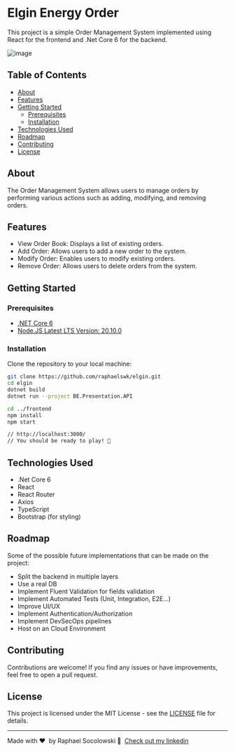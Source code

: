 # Elgin Energy Order
This project is a simple Order Management System implemented using React for the frontend and .Net Core 6 for the backend.

![image](https://github.com/raphaelswk/elgin/assets/36797153/a3d2f12d-b15b-4027-8945-7ad450612580)


## Table of Contents
- [About](#about)
- [Features](#features)
- [Getting Started](#getting-started)
  - [Prerequisites](#prerequisites)
  - [Installation](#installation)
- [Technologies Used](#technologies-used)
- [Roadmap](#roadmap)
- [Contributing](#contributing)
- [License](#license)

## About

The Order Management System allows users to manage orders by performing various actions such as adding, modifying, and removing orders.

## Features

- View Order Book: Displays a list of existing orders.
- Add Order: Allows users to add a new order to the system.
- Modify Order: Enables users to modify existing orders.
- Remove Order: Allows users to delete orders from the system.

## Getting Started

### Prerequisites

- [.NET Core 6](https://dotnet.microsoft.com/download/dotnet/6.0)
- [Node.JS Latest LTS Version: 20.10.0](https://nodejs.org/en/download/current)

### Installation

Clone the repository to your local machine:

```bash
git clone https://github.com/raphaelswk/elgin.git
cd elgin
dotnet build
dotnet run --project BE.Presentation.API

cd ../frontend
npm install
npm start

// http://localhost:3000/
// You should be ready to play! 🖖
```

## Technologies Used
- .Net Core 6
- React
- React Router
- Axios
- TypeScript
- Bootstrap (for styling)

## Roadmap

Some of the possible future implementations that can be made on the project:
- Split the backend in multiple layers
- Use a real DB
- Implement Fluent Validation for fields validation
- Implement Automated Tests (Unit, Integration, E2E...)
- Improve UI/UX
- Implement Authentication/Authorization
- Implement DevSecOps pipelines
- Host on an Cloud Environment

## Contributing

Contributions are welcome! If you find any issues or have improvements, feel free to open a pull request.

## License

This project is licensed under the MIT License - see the [LICENSE](LICENSE) file for details.

---

Made with ♥ &nbsp;by Raphael Socolowski 👋 &nbsp;[Check out my linkedin](https://www.linkedin.com/in/raphaelswk/)
